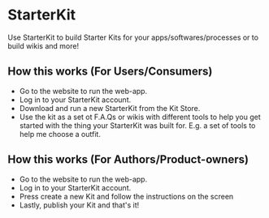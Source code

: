 # StarterKit

Use StarterKit to build Starter Kits for your apps/softwares/processes or to build wikis and more!

## How this works (For Users/Consumers)

- Go to the website to run the web-app.
- Log in to your StarterKit account.
- Download and run a new StarterKit from the Kit Store.
- Use the kit as a set ot F.A.Qs or wikis with different tools to help you get started with the thing your StarterKit was built for. E.g. a set of tools to help me choose a outfit.

## How this works (For Authors/Product-owners)

- Go to the website to run the web-app.
- Log in to your StarterKit account.
- Press create a new Kit and follow the instructions on the screen
- Lastly, publish your Kit and that's it!